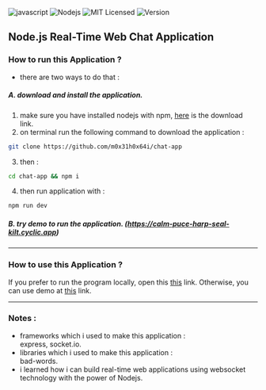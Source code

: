![javascript](https://badges.aleen42.com/src/javascript.svg)
![Nodejs](https://img.shields.io/badge/-Node.js-58595a?style=flat&logo=Node.js)
![MIT Licensed](https://img.shields.io/badge/license-MIT-brightgreen)
![Version](https://img.shields.io/badge/version-1.0.0-brightgreen)


## Node.js Real-Time Web Chat Application

###  How to run this Application ?
- there are two ways to do that :

##### A. download and install the application.
1. make sure you have installed nodejs with npm, [here](https://nodejs.org/en/download) is the download link.
2. on terminal run the following command to download the application :
```bash
git clone https://github.com/m0x31h0x64i/chat-app
```
3. then :
```bash
cd chat-app && npm i
```
4. then run application with :
```bash
npm run dev
```
##### B. try demo to run the application. (https://calm-puce-harp-seal-kilt.cyclic.app)

------------

### How to use this Application ?
If you prefer to run the program locally, open this [this](http://localhost:3000) link. Otherwise, you can use demo at [this](https://calm-puce-harp-seal-kilt.cyclic.app) link.

------------

### Notes :
- frameworks which i used to make this application :<br>
express, socket.io.
- libraries which i used to make this application :<br>
bad-words.
- i learned how i can build real-time web applications using websocket technology with the power of Nodejs.
